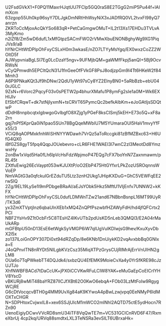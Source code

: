 U2FsdGVkX1+F0PQ11MaxrHJqtUU7FClp5GQ0raS8E2TGgG2miP5Pu44f+lAImXcm
63zgop55Uh0kp96syY7DLJgkDmNRtHhWsyNiX3xJADfRQ0VL2tvxFI98yQ7anrzn
ZKRToCcMjoxAcQkYSo683qR+PetCaGmgwOMuT+IL2t13Xs17EHDu3TVLvA3MyKmo
n2lZf8/Zm5wD6dufL1xMfGtpzSACmFWO2rVMwXbuENONBghyWg9XG1PiqJVs9/aB
hYNrCHtWtDPlpOhFxyCSLxH0m3wkasE/nZO7LTYyMsYgq/EX0wxzCoZZ2WOltD5f
AJWypvniaBgLSI7Eg0LcDzaY5ngv+9UFMjbQM+gaWMfFkpj5anQI+5Bj9OcvRWsN
vCyQPmwdh5EPCltQcN31J1fnGeeOfFVkGF8PsJ8odjzpGm9I4Tt6HKeW2f84Mmh3
A6P9PNkaKQt3Jf9hDNw/2QdU1yWt97sCy8YZ2ElnyBN0+5aRbBzb+ebU040rJGLC
9ZsN+r6Vorc2PqcyF03v0sPETW2p4bhurXMafu1P8ymFg2sIe1a0M+Wk6EXHIJIv
EfSbfCRqwT+dk7stNjIyxmN+tsCRVT65PymcQc2befkAlbKm+eJoGAtIjsSDQtwP
dDdH8nnpbcqtxIgbwgoGvlbgfO8XZjg1yPGeF8ksCISmj5kEH+E73o5Q+xF8a2rn
gqj7nPfSKprQa0iN1pao5SUn78BgQqeMWbIU7M5YUmaraOUI5HaV1mvyYfFx55/3
VCiQ8qAOPMxkfnhWiSHNYYWDawh7VrQz5aToRccgki81zBfMZBxc63+H6UfG4QX0
iBfGZS8gyT5fpq4QqpJOUebevro+cLR6FHE1WAEI3l7wnC2zl3MeotDd8YmzwxHy
2onBw1xVqd5Ha0fLh6lpVcHsFdzWpjmoP47EQg7cFX7boYnN7Zaxnmawm/pRL45t
ZXtfuEwig26EcVaypt053wKJUXtP/oO2EbP475HtGYfxrLPkZozUSROqnnsWVoEP
NmVAGtG3a0qfckuIGrEZduTU5Ltz3znH2Ukg1JHipKXDuG+GhC5VEWFqEE2rwSIQ
2Zg/9EL19LySe1I9mPDbgeBRaAl/aEJsYObk5Hkz5MftU1VIjEnfv7UNNW2+kKFX
hYNrCHtWtDPlpOhFxyCSL0dufLDMWnTZw21and67NBbnBsnpL16MT99UyR/TK3d6
yx3ZmXTVptjInz6qbaUlnXEb1xMQ4ZnQPfPszwbfHZAWyFdH/hd4jfQFCrtx2PCI
NBF2YsHv9Z1tOcbFr5C8TEsHZ4IKvUTb2pdUsKD5nLeb3QMQl3/E2A04rMaUkARp
mGFBtpU50nD13EsE6etWgkSyVMGP6iW7qIUgVulKDIwjsG9hev/KxuXyvDbX2l5x
zo137lLoiGnOPY307Di0xt94dRZqDp/8e6KNb1DnUiykKD2vqAvxbbBq0GNIxa+E
J4oQPnvlTN8nRYDt5NILgbKVzCsz35MiqXTPzGrysCUjRlMrAjErrVnUlHN2gLM8
OUa6o7TqPWkebTT4DQJdk4/sxbzQU4EfEMK9MoieCvXa4y0YrSfKRE98cJzUJTJo
XhfNWBFBACd7tDaCcUK+jPX0iCCVKwRFuLCIW8YAK+eMuGaEpCoEICrIYHV8YscD
vBKURj8wMiT48baYRZ87lICJfXBt62O0KwO6ebqA+FOb03LzMtFoIw9RgygWCjRE
G6cDtVocqcvBTH0g4MM9UvXg84aK9KYwoA4pBwLzwjvpq0EeNMyP6IdMOXTxCHGR
N+SDPHtoxCvjwxIL8+xex6SSJjUlcM1mWCO2mINhl2AQTD75ctE5ydHocn7RZn90
UenoEigiyDCwvVVcRD8smU34iTF8VqQwTE7m+VC531GClCnRVD6F47/RxmeXbrUj
4cp2kq/URVq88smdtxLXL3TeNSRa3evSILT6UBrxaHk=
